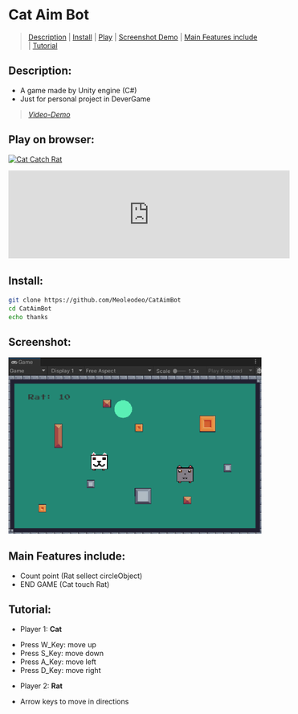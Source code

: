 # Cat Aim Bot
> [Description](#description) | [Install](#install) | [Play](#play-on-browser) | [Screenshot Demo](#screenshot) | [Main Features include](#main-features-include) | [Tutorial](#tutorial)
## Description:
- A game made by Unity engine (C#)
- Just for personal project in DeverGame
> [_Video-Demo_](https://youtu.be/RMzKPTu2Nwo)
## Play on browser:
[![Cat Catch Rat](https://img.itch.zone/aW1hZ2UvMjU1Njg1Mi82MTk2ODMucG5n/original/L5%2FKa3.png)](https://meoleodeo.itch.io/cat-catch-rat)

<iframe frameborder="0" src="https://itch.io/embed/2556852?border_width=5&amp;bg_color=402247&amp;fg_color=ffffff&amp;link_color=10c3f6&amp;border_color=476f87" width="560" height="175"></iframe>


## Install:
```bash
git clone https://github.com/Meoleodeo/CatAimBot
cd CatAimBot
echo thanks
```
## Screenshot:
![DEMO](./screenshoot/demo.png)
## Main Features include:
- Count point (Rat sellect circleObject)
- END GAME (Cat touch Rat)
## Tutorial:
+ Player 1: **Cat**
- Press W_Key: move up
- Press S_Key: move down
- Press A_Key: move left
- Press D_Key: move right
+ Player 2: **Rat**
- Arrow keys to move in directions